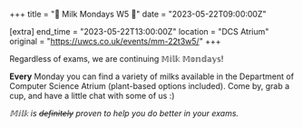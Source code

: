 +++
title = "🥛 Milk Mondays W5 🥛"
date = "2023-05-22T09:00:00Z"

[extra]
end_time = "2023-05-22T13:00:00Z"
location = "DCS Atrium"
original = "https://uwcs.co.uk/events/mm-22t3w5/"
+++

Regardless of exams, we are continuing 𝕄𝕚𝕝𝕜 𝕄𝕠𝕟𝕕𝕒𝕪𝕤!

**Every** Monday you can find a variety of milks available in the Department of Computer Science Atrium (plant-based options included). Come by, grab a cup, and have a little chat with some of us :)

*𝕄𝕚𝕝𝕜 is ~~definitely~~ proven to help you do better in your exams.*
